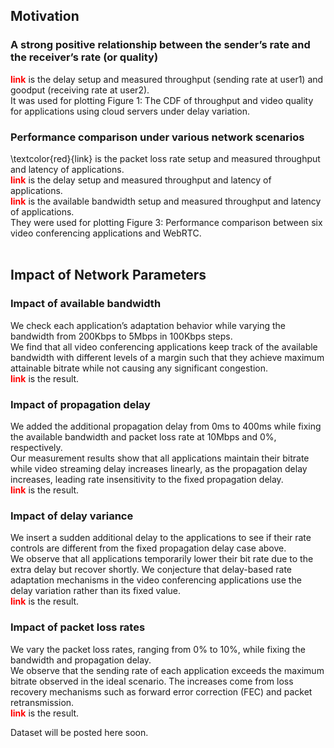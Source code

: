 ## Motivation
### A strong positive relationship between the sender’s rate and the receiver’s rate (or quality)
<b style='color:red'>link</b> is the delay setup and measured throughput (sending rate at user1) and goodput (receiving rate at user2). <br />
It was used for plotting Figure 1: The CDF of throughput and video quality for applications using cloud servers under delay variation.

### Performance comparison under various network scenarios 
\textcolor{red}{link} is the packet loss rate setup and measured throughput and latency of applications. <br />
<b style='color:red'>link</b> is the delay setup and measured throughput and latency of applications. <br />
<b style='color:red'>link</b> is the available bandwidth setup and measured throughput and latency of applications. <br />
They were used for plotting Figure 3: Performance comparison between six video conferencing applications and WebRTC. <br /><br />

## Impact of Network Parameters
### Impact of available bandwidth
We check each application’s adaptation behavior while varying the bandwidth from 200Kbps to 5Mbps in 100Kbps steps. <br />
We find that all video conferencing applications keep track of the available bandwidth with different levels of a margin such that they achieve maximum attainable bitrate while not causing any significant congestion. <br />
<b style='color:red'>link</b> is the result.

### Impact of propagation delay
We added the additional propagation delay from 0ms to 400ms while fixing the available bandwidth and packet loss rate at 10Mbps and 0%, respectively. <br />
Our measurement results show that all applications maintain their bitrate while video streaming delay increases linearly, as the propagation delay increases, leading rate insensitivity to the fixed propagation delay. <br />
<b style='color:red'>link</b> is the result.

### Impact of delay variance
We insert a sudden additional delay to the applications to see if their rate controls are different from the fixed propagation delay case above. <br />
We observe that all applications temporarily lower their bit rate due to the extra delay but recover shortly. We conjecture that delay-based rate adaptation mechanisms in the video conferencing applications use the delay variation rather than its fixed value. <br />
<b style='color:red'>link</b> is the result.

### Impact of packet loss rates
We vary the packet loss rates, ranging from 0% to 10%, while fixing the bandwidth and propagation delay. <br />
We observe that the sending rate of each application exceeds the maximum bitrate observed in the ideal scenario. The increases come from loss recovery mechanisms such as forward error correction (FEC) and packet retransmission. <br />
<b style='color:red'>link</b> is the result.


Dataset will be posted here soon.
